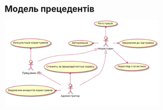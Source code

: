 # Модель прецедентів

![Image alt](https://github.com/MaxiskaSN/database_basics_template/blob/master/src/uml/README_IMG.png)
